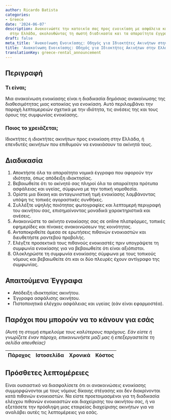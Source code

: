 ```yaml
---
author: Ricardo Batista
categories:
- Greece
date: '2024-06-07'
description: Ανακοινώστε την κατοικία σας προς ενοικίαση με ασφάλεια και επιτυχία
  στην Ελλάδα, ακολουθώντας τη σωστή διαδικασία και τα απαραίτητα έγγραφα.
draft: false
meta_title: 'Ανακοίνωση Ενοικίασης: Οδηγός για Ιδιοκτήτες Ακινήτων στην Ελλάδα'
title: 'Ανακοίνωση Ενοικίασης: Οδηγός για Ιδιοκτήτες Ακινήτων στην Ελλάδα'
translationKey: greece-rental_announcement
---
```



## Περιγραφή
### Τι είναι;
Μια ανακοίνωση ενοικίασης είναι η διαδικασία δημόσιας ανακοίνωσης της διαθεσιμότητας μιας κατοικίας για ενοικίαση. Αυτό περιλαμβάνει την παροχή λεπτομερειών σχετικά με την ιδιότητα, τις ανέσεις της και τους όρους της συμφωνίας ενοικίασης.
### Ποιος το χρειάζεται;
Ιδιοκτήτες ή ιδιοκτήτες ακινήτων προς ενοικίαση στην Ελλάδα, ή επενδυτές ακινήτων που επιθυμούν να ενοικιάσουν τα ακίνητά τους.

## Διαδικασία
1. Αποκτήστε όλα τα απαραίτητα νομικά έγγραφα που αφορούν την ιδιότητα, όπως απόδειξη ιδιοκτησίας.
2. Βεβαιωθείτε ότι το ακίνητό σας πληροί όλα τα απαραίτητα πρότυπα ασφάλειας και υγείας, σύμφωνα με την τοπική νομοθεσία.
3. Ορίστε μια δίκαιη και ανταγωνιστική τιμή ενοικίασης λαμβάνοντας υπόψη τις τοπικές αγοραστικές συνθήκες.
4. Συλλέξτε υψηλής ποιότητας φωτογραφίες και λεπτομερή περιγραφή του ακινήτου σας, επισημαίνοντας μοναδικά χαρακτηριστικά και ανέσεις.
5. Ανακοινώστε το ακίνητο ενοικίασης σας σε online πλατφόρμες, τοπικές εφημερίδες και πίνακες ανακοινώσεων της κοινότητας.
6. Ανταποκριθείτε άμεσα σε ερωτήσεις πιθανών ενοικιαστών και διευθετήστε ραντεβού προβολής.
7. Ελέγξτε προσεκτικά τους πιθανούς ενοικιαστές πριν υπογράψετε τη συμφωνία ενοικίασης για να βεβαιωθείτε ότι είναι αξιόπιστοι.
8. Ολοκληρώστε τη συμφωνία ενοικίασης σύμφωνα με τους τοπικούς νόμους και βεβαιωθείτε ότι και οι δύο πλευρές έχουν αντίγραφο της συμφωνίας.

## Απαιτούμενα Έγγραφα
- Απόδειξη ιδιοκτησίας ακινήτου.
- Έγγραφα ασφάλισης ακινήτου.
- Πιστοποιητικά ελέγχου ασφάλειας και υγείας (εάν είναι εφαρμοστέα).

## Παρόχοι που μπορούν να το κάνουν για εσάς

_(Αυτή τη στιγμή επιμελούμε τους καλύτερους παρόχους. Εάν είστε ή γνωρίζετε έναν πάροχο, επικοινωνήστε μαζί μας ή επεξεργαστείτε τη σελίδα απευθείας)_

| Πάροχος | Ιστοσελίδα | Χρονικά | Κόστος |
| --------------- | --------------- | :-------------: | :-------------: |

## Πρόσθετες λεπτομέρειες
Είναι ουσιαστικό να διασφαλίσετε ότι οι ανακοινώσεις ενοικίασης συμμορφώνονται με τους νόμους δίκαιης στέγασης και δεν διακρίνονται κατά πιθανών ενοικιαστών. Να είστε προετοιμασμένοι για τη διαδικασία ελέγχου πιθανών ενοικιαστών και διαχείρισης του ακινήτου σας, ή να εξετάσετε την πρόσληψη μιας εταιρείας διαχείρισης ακινήτων για να αναλάβει αυτές τις λεπτομέρειες για εσάς.